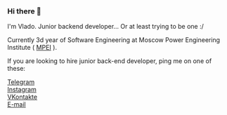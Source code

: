 ### Hi there 👋

I'm Vlado. Junior backend developer... Or at least trying to be one :/

Currently 3d year of Software Engineering at Moscow Power Engineering Institute ( <a href="https://mpei.ru/Pages/default.aspx">MPEI</a> ).

If you are looking to hire junior back-end developer, ping me on one of these:

  <a href="https://t.me/v_plavsic">Telegram</a><br>
  <a href="instagram.com/v_plavsic">Instagram</a><br>
  <a href="https://vk.com/vladoplavsic">VKontakte</a><br>
  <a href="mailito:plavsicvlado98@gmail.com">E-mail</a><br>
  
<!--
**VladoPlavsic/VladoPlavsic** is a ✨ _special_ ✨ repository because its `README.md` (this file) appears on your GitHub profile.

Here are some ideas to get you started:

- 🔭 I’m currently working on ...
- 🌱 I’m currently learning ...
- 👯 I’m looking to collaborate on ...
- 🤔 I’m looking for help with ...
- 💬 Ask me about ...
- 📫 How to reach me: ...
- 😄 Pronouns: ...
- ⚡ Fun fact: ...
-->
